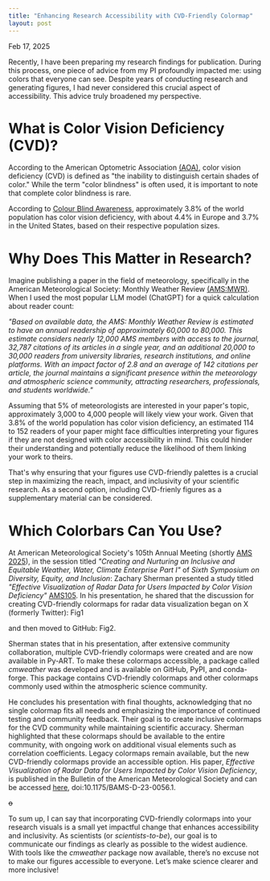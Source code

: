 ```yaml
---
title: "Enhancing Research Accessibility with CVD-Friendly Colormap"
layout: post
---
```


Feb 17, 2025

Recently, I have been preparing my research findings for publication. During this process, one piece of advice from my PI profoundly impacted me: using colors that everyone can see. Despite years of conducting research and generating figures, I had never considered this crucial aspect of accessibility. This advice truly broadened my perspective.

# What is Color Vision Deficiency (CVD)?
According to the American Optometric Association [(AOA)](https://www.aoa.org/healthy-eyes/eye-and-vision-conditions/color-vision-deficiency?sso=y), color vision deficiency (CVD) is defined as "the inability to distinguish certain shades of color." While the term "color blindness" is often used, it is important to note that complete color blindness is rare.

According to [Colour Blind Awareness](https://www.colourblindawareness.org/), approximately 3.8% of the world population has color vision deficiency, with about 4.4% in Europe and 3.7% in the United States, based on their respective population sizes.

# Why Does This Matter in Research?
Imagine publishing a paper in the field of meteorology, specifically in the American Meteorological Society: Monthly Weather Review [(AMS:MWR)](https://www.ametsoc.org/index.cfm/ams/publications/journals/monthly-weather-review/). When I used the most popular LLM model (ChatGPT) for a quick calculation about reader count:

_"Based on available data, the AMS: Monthly Weather Review is estimated to have an annual readership of approximately *60,000 to 80,000*. This estimate considers nearly 12,000 AMS members with access to the journal, 32,787 citations of its articles in a single year, and an additional 20,000 to 30,000 readers from university libraries, research institutions, and online platforms. With an impact factor of 2.8 and an average of 142 citations per article, the journal maintains a significant presence within the meteorology and atmospheric science community, attracting researchers, professionals, and students worldwide."_

Assuming that 5% of meteorologists are interested in your paper's topic, approximately 3,000 to 4,000 people will likely view your work. Given that 3.8% of the world population has color vision deficiency, an estimated 114 to 152 readers of your paper might face difficulties interpreting your figures if they are not designed with color accessibility in mind. This could hinder their understanding and potentially reduce the likelihood of them linking your work to theirs.

That's why ensuring that your figures use CVD-friendly palettes is a crucial step in maximizing the reach, impact, and inclusivity of your scientific research. As a second option, including CVD-frienly figures as a supplementary material can be considered.


# Which Colorbars Can You Use?

At American Meteorological Society's 105th Annual Meeting (shortly [AMS 2025](https://annual.ametsoc.org/index.cfm/2025/)), in the session titled _"Creating and Nurturing an Inclusive and Equitable Weather, Water, Climate Enterprise Part I"_ of _Sixth Symposium on Diversity, Equity, and Inclusion_: Zachary Sherman presented a study titled *"Effective Visualization of Radar Data for Users Impacted by Color Vision Deficiency"* [AMS105](https://ams.confex.com/ams/105ANNUAL/meetingapp.cgi/Session/69717). In his presentation, he shared that the discussion for creating CVD-friendly colormaps for radar data visualization began on X (formerly Twitter): Fig1

and then moved to GitHub: Fig2.

Sherman states that in his presentation, after extensive community collaboration, multiple CVD-friendly colormaps were created and are now available in Py-ART. To make these colormaps accessible, a package called _*cmweather*_ was developed and is available on GitHub, PyPI, and conda-forge. This package contains CVD-friendly colormaps and other colormaps commonly used within the atmospheric science community.

He concludes his presentation with final thoughts, acknowledging that no single colormap fits all needs and emphasizing the importance of continued testing and community feedback. Their goal is to create inclusive colormaps for the CVD community while maintaining scientific accuracy. Sherman highlighted that these colormaps should be available to the entire community, with ongoing work on additional visual elements such as correlation coefficients. Legacy colormaps remain available, but the new CVD-friendly colormaps provide an accessible option. His paper, _*Effective Visualization of Radar Data for Users Impacted by Color Vision Deficiency*_, is published in the Bulletin of the American Meteorological Society and can be accessed [here](https://journals.ametsoc.org/view/journals/bams/105/8/BAMS-D-23-0056.1.xml), doi:10.1175/BAMS-D-23-0056.1.

~~o~~

To sum up, I can say that incorporating CVD-friendly colormaps into your research visuals is a small yet impactful change that enhances accessibility and inclusivity. As scientists (or _scientists-to-be_), our goal is to communicate our findings as clearly as possible to the widest audience. With tools like the *cmweather* package now available, there’s no excuse not to make our figures accessible to everyone. Let’s make science clearer and more inclusive!
